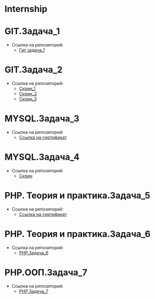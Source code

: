 # Internship

# GIT.Задача_1
- Ссылка на репозиторий:
  - [Гит задача_1](https://github.com/AbraCodabr/hello) 
  
# GIT.Задача_2
- Ссылка на репозиторий:
  - [Скрин_1](https://github.com/AbraCodabr/Internship/blob/main/GIT.screenshots/Безымянный.jpg)
  - [Скрин_2](https://github.com/AbraCodabr/Internship/blob/main/GIT.screenshots/Безымянный2.jpg)
  - [Скрин_3](https://github.com/AbraCodabr/Internship/blob/main/GIT.screenshots/Безымянный3.jpg)

# MYSQL.Задача_3
- Ссылка на репозиторий:
  - [Ссылка на сертификат](https://www.sololearn.com/certificates/CT-XVFYV5L5)
  
# MYSQL.Задача_4
- Ссылка на репозиторий:
  - [Скрин](https://github.com/AbraCodabr/Internship/blob/main/MYSQL.screenshots/Безымянный.jpg)

# PHP. Теория и практика.Задача_5
- Ссылка на репозиторий:
  - [Ссылка на сертификат](https://www.sololearn.com/certificates/CT-8PM8GHME)

# PHP. Теория и практика.Задача_6
- Ссылка на репозиторий:
  - [PHP.Задача_6](https://github.com/AbraCodabr/Task_list_2)

# PHP.ООП.Задача_7
- Ссылка на репозиторий:
  - [PHP.Задача_7](https://github.com/AbraCodabr/Plane)
